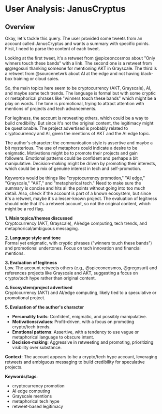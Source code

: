 # User Analysis: JanusCryptus

## Overview

<think>
Okay, let's tackle this query. The user provided some tweets from an account called JanusCryptus and wants a summary with specific points. First, I need to parse the content of each tweet.

Looking at the first tweet, it's a retweet from @spiceoncosmos about "Only winners touch these bands" with a link. The second one is a retweet from @gregosuri thanking someone for mentioning AKT in Grayscale. The third is a retweet from @sourcenetwrk about AI at the edge and not having black-box training or cloud spies. 

So, the main topics here seem to be cryptocurrency (AKT, Grayscale), AI, and maybe some tech trends. The language is formal but with some cryptic or metaphorical phrases like "winners touch these bands" which might be a play on words. The tone is promotional, trying to attract attention with mentions of projects and tech advancements.

For legitness, the account is retweeting others, which could be a way to build credibility. But since it's not the original content, the legitimacy might be questionable. The project advertised is probably related to cryptocurrency and AI, given the mentions of AKT and the AI edge topic. 

The author's character: the communication style is assertive and maybe a bit mysterious. The use of metaphors could indicate a desire to be enigmatic. Motivations might be to promote their projects and gain followers. Emotional patterns could be confident and perhaps a bit manipulative. Decision-making might be driven by promoting their interests, which could be a mix of genuine interest in tech and self-promotion.

Keywords would be things like "cryptocurrency promotion," "AI edge," "Grayscale," "AKT," and "metaphorical tech." Need to make sure the summary is concise and hits all the points without going into too much detail. Also, check if the account is part of a known ecosystem, but since it's a retweet, maybe it's a lesser-known project. The evaluation of legitness should note that it's a retweet account, so not the original content, which might be a red flag.
</think>

**1. Main topics/themes discussed**  
Cryptocurrency (AKT, Grayscale), AI/edge computing, tech trends, and metaphorical/ambiguous messaging.  

**2. Language style and tone**  
Formal yet enigmatic, with cryptic phrases ("winners touch these bands") and promotional undertones. Focus on tech innovation and financial mentions.  

**3. Evaluation of legitness**  
Low. The account retweets others (e.g., @spiceoncosmos, @gregosuri) and references projects like Grayscale and AKT, suggesting a focus on crypto/tech hype rather than original content.  

**4. Ecosystem/project advertised**  
Cryptocurrency (AKT) and AI/edge computing, likely tied to a speculative or promotional project.  

**5. Evaluation of the author's character**  
- **Personality traits**: Confident, enigmatic, and possibly manipulative.  
- **Motivations/values**: Profit-driven, with a focus on promoting crypto/tech trends.  
- **Emotional patterns**: Assertive, with a tendency to use vague or metaphorical language to obscure intent.  
- **Decision-making**: Aggressive in retweeting and promoting, prioritizing visibility over substance.  

**Context**: The account appears to be a crypto/tech hype account, leveraging retweets and ambiguous messaging to build credibility for speculative projects.  

**Keywords/tags**:  
- cryptocurrency promotion  
- AI edge computing  
- Grayscale mentions  
- metaphorical tech hype  
- retweet-based legitimacy